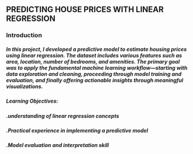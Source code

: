 ## PREDICTING HOUSE PRICES WITH LINEAR REGRESSION
### Introduction
##### In this project, I developed a predictive model to estimate housing prices using linear regression. The dataset includes various features such as area, location, number of bedrooms, and amenities. The primary goal was to apply the fundamental machine learning workflow—starting with data exploration and cleaning, proceeding through model training and evaluation, and finally offering actionable insights through meaningful visualizations.
##### Learning Objectives:
##### .understanding of linear regression concepts
##### .Practical experience in implementing a predictive model
##### .Model evaluation and interpretation skill
